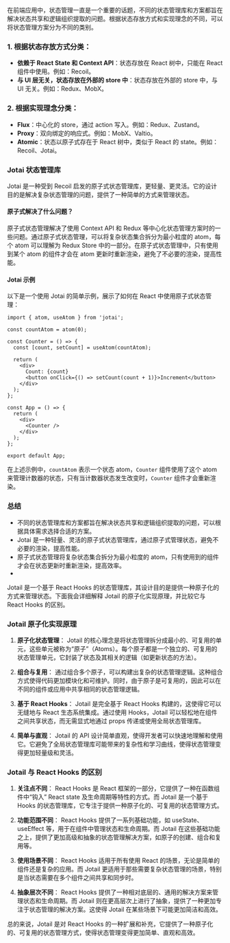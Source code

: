 在前端应用中，状态管理一直是一个重要的话题，不同的状态管理库和方案都旨在解决状态共享和逻辑组织提取的问题。根据状态存放方式和实现理念的不同，可以将状态管理方案分为不同的类别。

### 1\. 根据状态存放方式分类：

*   **依赖于 React State 和 Context API**：状态存放在 React 树中，只能在 React 组件中使用。例如：Recoil。
*   **与 UI 层无关，状态存放在外部的 store 中**：状态存放在外部的 store 中，与 UI 无关。例如：Redux、MobX。

### 2\. 根据实现理念分类：

*   **Flux**：中心化的 store，通过 action 写入。例如：Redux、Zustand。
*   **Proxy**：双向绑定的响应式。例如：MobX、Valtio。
*   **Atomic**：状态以原子式存在于 React 树中，类似于 React 的 state。例如：Recoil、Jotai。

### Jotai 状态管理库

Jotai 是一种受到 Recoil 启发的原子式状态管理库，更轻量、更灵活。它的设计目的是解决复杂状态管理的问题，提供了一种简单的方式来管理状态。

#### 原子式解决了什么问题？

原子式状态管理解决了使用 Context API 和 Redux 等中心化状态管理方案时的一些问题。通过原子式状态管理，可以将复杂状态集合拆分为最小粒度的 atom，每个 atom 可以理解为 Redux Store 中的一部分。在原子式状态管理中，只有使用到某个 atom 的组件才会在 atom 更新时重新渲染，避免了不必要的渲染，提高性能。

#### Jotai 示例

以下是一个使用 Jotai 的简单示例，展示了如何在 React 中使用原子式状态管理：

    import { atom, useAtom } from 'jotai';
    
    const countAtom = atom(0);
    
    const Counter = () => {
      const [count, setCount] = useAtom(countAtom);
    
      return (
        <div>
          Count: {count}
          <button onClick={() => setCount(count + 1)}>Increment</button>
        </div>
      );
    };
    
    const App = () => {
      return (
        <div>
          <Counter />
        </div>
      );
    };
    
    export default App;
    

在上述示例中，`countAtom` 表示一个状态 atom，`Counter` 组件使用了这个 atom 来管理计数器的状态，只有当计数器状态发生改变时，`Counter` 组件才会重新渲染。

### 总结

*   不同的状态管理库和方案都旨在解决状态共享和逻辑组织提取的问题，可以根据具体需求选择合适的方案。
*   Jotai 是一种轻量、灵活的原子式状态管理库，通过原子式管理状态，避免不必要的渲染，提高性能。
*   原子式状态管理将复杂状态集合拆分为最小粒度的 atom，只有使用到的组件才会在状态更新时重新渲染，提高效率。
*   

Jotail 是一个基于 React Hooks 的状态管理库，其设计目的是提供一种原子化的方式来管理状态。下面我会详细解释 Jotail 的原子化实现原理，并比较它与 React Hooks 的区别。

### Jotail 原子化实现原理

1. **原子化状态管理**：
   Jotail 的核心理念是将状态管理拆分成最小的、可复用的单元，这些单元被称为“原子”（Atoms）。每个原子都是一个独立的、可复用的状态管理单元，它封装了状态及其相关的逻辑（如更新状态的方法）。

2. **组合与复用**：
   通过组合多个原子，可以构建出复杂的状态管理逻辑。这种组合方式使得代码更加模块化和可维护。同时，由于原子是可复用的，因此可以在不同的组件或应用中共享相同的状态管理逻辑。

3. **基于 React Hooks**：
   Jotail 是完全基于 React Hooks 构建的，这使得它可以无缝地与 React 生态系统集成。通过使用 Hooks，Jotail 可以轻松地在组件之间共享状态，而无需显式地通过 props 传递或使用全局状态管理库。

4. **简单与直观**：
   Jotail 的 API 设计简单直观，使得开发者可以快速地理解和使用它。它避免了全局状态管理库可能带来的复杂性和学习曲线，使得状态管理变得更加轻量级和灵活。

### Jotail 与 React Hooks 的区别

1. **关注点不同**：
   React Hooks 是 React 框架的一部分，它提供了一种在函数组件中“钩入” React state 及生命周期等特性的方式。而 Jotail 是一个基于 Hooks 的状态管理库，它专注于提供一种原子化的、可复用的状态管理方式。

2. **功能范围不同**：
   React Hooks 提供了一系列基础功能，如 useState、useEffect 等，用于在组件中管理状态和生命周期。而 Jotail 在这些基础功能之上，提供了更加高级和抽象的状态管理解决方案，如原子的创建、组合和复用等。

3. **使用场景不同**：
   React Hooks 适用于所有使用 React 的场景，无论是简单的组件还是复杂的应用。而 Jotail 更适用于那些需要复杂状态管理的场景，特别是当状态需要在多个组件之间共享和同步时。

4. **抽象层次不同**：
   React Hooks 提供了一种相对底层的、通用的解决方案来管理状态和生命周期。而 Jotail 则在更高层次上进行了抽象，提供了一种更加专注于状态管理的解决方案。这使得 Jotail 在某些场景下可能更加简洁和高效。

总的来说，Jotail 是对 React Hooks 的一种扩展和补充，它提供了一种原子化的、可复用的状态管理方式，使得状态管理变得更加简单、直观和高效。
